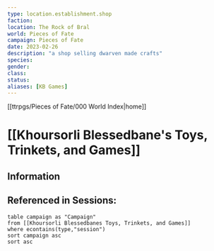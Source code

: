 ```yaml
---
type: location.establishment.shop
faction: 
location: The Rock of Bral
world: Pieces of Fate
campaign: Pieces of Fate
date: 2023-02-26
description: "a shop selling dwarven made crafts"
species: 
gender: 
class: 
status:
aliases: [KB Games]
---
```

[[ttrpgs/Pieces of Fate/000 World Index|home]]
# [[Khoursorli Blessedbane's Toys, Trinkets, and Games]]

## Information

## Referenced in Sessions:

```dataview
table campaign as "Campaign"
from [[Khoursorli Blessedbanes Toys, Trinkets, and Games]]
where econtains(type,"session")
sort campaign asc
sort asc
```